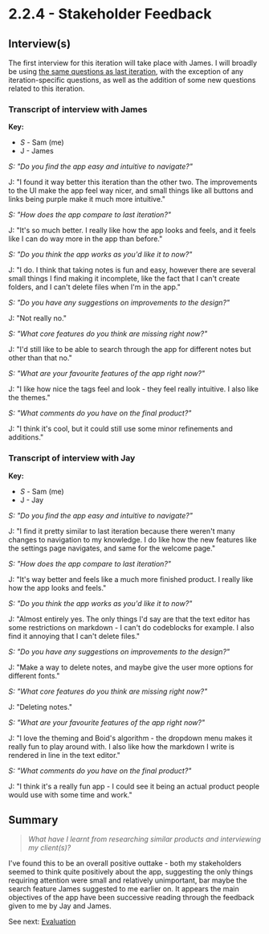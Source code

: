 # 2.2.4 - Stakeholder Feedback

## Interview(s)

The first interview for this iteration will take place with James. I will broadly be using [the same questions as last iteration](../2.1-Iteration1/2.1.4-stakeholder_feedback.md), with the exception of any iteration-specific questions, as well as the addition of some new questions related to this iteration.

### Transcript of interview with James

**Key:**

- _S_ - Sam (me)
- J - James

_S: "Do you find the app easy and intuitive to navigate?"_

J: "I found it way better this iteration than the other two. The improvements to the UI make the app feel way nicer, and small things like all buttons and links being purple make it much more intuitive."

_S: "How does the app compare to last iteration?"_

J: "It's so much better. I really like how the app looks and feels, and it feels like I can do way more in the app than before."

_S: "Do you think the app works as you'd like it to now?"_

J: "I do. I think that taking notes is fun and easy, however there are several small things I find making it incomplete, like the fact that I can't create folders, and I can't delete files when I'm in the app."

_S: "Do you have any suggestions on improvements to the design?"_

J: "Not really no."

_S: "What core features do you think are missing right now?"_

J: "I'd still like to be able to search through the app for different notes but other than that no."

_S: "What are your favourite features of the app right now?"_

J: "I like how nice the tags feel and look - they feel really intuitive. I also like the themes."

_S: "What comments do you have on the final product?"_

J: "I think it's cool, but it could still use some minor refinements and additions."

### Transcript of interview with Jay

**Key:**

- _S_ - Sam (me)
- J - Jay

_S: "Do you find the app easy and intuitive to navigate?"_

J: "I find it pretty similar to last iteration because there weren't many changes to navigation to my knowledge. I do like how the new features like the settings page navigates, and same for the welcome page."

_S: "How does the app compare to last iteration?"_

J: "It's way better and feels like a much more finished product. I really like how the app looks and feels."

_S: "Do you think the app works as you'd like it to now?"_

J: "Almost entirely yes. The only things I'd say are that the text editor has some restrictions on markdown - I can't do codeblocks for example. I also find it annoying that I can't delete files."

_S: "Do you have any suggestions on improvements to the design?"_

J: "Make a way to delete notes, and maybe give the user more options for different fonts."

_S: "What core features do you think are missing right now?"_

J: "Deleting notes."

_S: "What are your favourite features of the app right now?"_

J: "I love the theming and Boid's algorithm - the dropdown menu makes it really fun to play around with. I also like how the markdown I write is rendered in line in the text editor."

_S: "What comments do you have on the final product?"_

J: "I think it's a really fun app - I could see it being an actual product people would use with some time and work."

## Summary

> _What have I learnt from researching similar products and interviewing my client(s)?_

I've found this to be an overall positive outtake - both my stakeholders seemed to think quite positively about the app, suggesting the only things requiring attention were small and relatively unimportant, bar maybe the search feature James suggested to me earlier on. It appears the main objectives of the app have been successive reading through the feedback given to me by Jay and James.

See next: [Evaluation](./2.3.5-evaluation.md)

